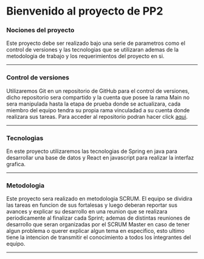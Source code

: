 Bienvenido al proyecto de PP2 
=============================

### Nociones del proyecto 

 Este proyecto debe ser realizado bajo una serie de parametros como el control de versiones y las tecnologias que se utilizaran ademas de la metodologia de trabajo y los requerimientos del proyecto en si.

---

### Control de versiones 

 Utilizaremos Git en un repositorio de GitHub para el control de versiones, dicho repositorio sera compartido y la cuenta que posee la rama Main no sera manipulada hasta la etapa de prueba donde se actualizara, cada miembro del equipo tendra su propia rama vinculadad a su cuenta donde realizara sus tareas.
 Para acceder al repositorio podran hacer click [aqui](https://github.com/OurProgramingHub/PP2.git "OurProgramingHub").

---

### Tecnologias

 En este proyecto utilizaremos las tecnologias de Spring en java para desarrollar una base de datos y React en javascript para realizar la interfaz grafica.

---

### Metodologia

 Este proyecto sera realizado en metodologia SCRUM. El equipo se dividira las tareas en funcion de sus fortalesas y luego deberan reportar sus avances y explicar su desarrollo en una reunion que se realizara periodicamente al finalizar cada Sprint; ademas de distintas reuniones de desarrollo que seran organizadas por el SCRUM Master en caso de tener algun problema o querer explicar algun tema en especifico, esto ultimo tiene la intencion de transmitir el conocimiento a todos los integrantes del equipo. 

---
